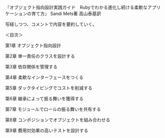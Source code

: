 『オブジェクト指向設計実践ガイド　Rubyでわかる進化し続ける柔軟なアプリケーションの育て方』
Sandi Mets著 高山泰基訳

写経しつつ、コメントで内容を要約していく。

＜目次＞

第1章 オブジェクト指向設計

第2章 単一責任のクラスを設計する

第3章 依存関係を管理する

第4章 柔軟なインターフェースをつくる

第5章 ダックタイピングでコストを削減する

第6章 継承によって振る舞いを獲得する

第7章 モジュールでロールの振る舞いを共有する

第8章 コンポジションでオブジェクトを組み合わせる

第9章 費用対効果の高いテストを設計する